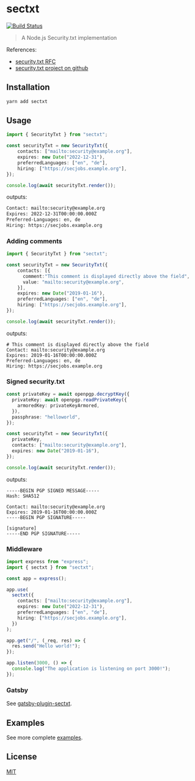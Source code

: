 # sectxt
[![Build Status](https://github.com/hupe1980/sectxt-nodejs/workflows/ci/badge.svg)](https://github.com/hupe1980/sectxt-nodejs/workflows/ci/badge.svg)
> A Node.js Security.txt implementation

References:
* [security.txt RFC](https://tools.ietf.org/html/draft-foudil-securitytxt)
* [security.txt project on github](https://github.com/securitytxt/security-txt)

## Installation
```bash
yarn add sectxt
```

## Usage
```typescript
import { SecurityTxt } from "sectxt";

const securityTxt = new SecurityTxt({
    contacts: ["mailto:security@example.org"],
    expires: new Date("2022-12-31"),
    preferredLanguages: ["en", "de"],
    hiring: ["https://secjobs.example.org"],
});

console.log(await securityTxt.render());
```
outputs:
```txt
Contact: mailto:security@example.org
Expires: 2022-12-31T00:00:00.000Z
Preferred-Languages: en, de
Hiring: https://secjobs.example.org
```

### Adding comments
```typescript
import { SecurityTxt } from "sectxt";

const securityTxt = new SecurityTxt({
    contacts: [{
      comment:"This comment is displayed directly above the field", 
      value: "mailto:security@example.org",
    }],
    expires: new Date("2019-01-16"),
    preferredLanguages: ["en", "de"],
    hiring: ["https://secjobs.example.org"],
});

console.log(await securityTxt.render());
```
outputs:
```
# This comment is displayed directly above the field
Contact: mailto:security@example.org
Expires: 2019-01-16T00:00:00.000Z
Preferred-Languages: en, de
Hiring: https://secjobs.example.org
```

### Signed security.txt
```typescript
const privateKey = await openpgp.decryptKey({
  privateKey: await openpgp.readPrivateKey({
    armoredKey: privateKeyArmored,
  }),
  passphrase: "helloworld",
});

const securityTxt = new SecurityTxt({
  privateKey,
  contacts: ["mailto:security@example.org"],
  expires: new Date("2019-01-16"),
});

console.log(await securityTxt.render());
```
outputs:
```
-----BEGIN PGP SIGNED MESSAGE-----
Hash: SHA512

Contact: mailto:security@example.org
Expires: 2019-01-16T00:00:00.000Z
-----BEGIN PGP SIGNATURE-----

[signature]
-----END PGP SIGNATURE-----
```

### Middleware
```typescript
import express from "express";
import { sectxt } from "sectxt";

const app = express();

app.use(
  sectxt({
    contacts: ["mailto:security@example.org"],
    expires: new Date("2022-12-31"),
    preferredLanguages: ["en", "de"],
    hiring: ["https://secjobs.example.org"],
  })
);

app.get("/", (_req, res) => {
  res.send("Hello world!");
});

app.listen(3000, () => {
  console.log("The application is listening on port 3000!");
});
```

### Gatsby
See [gatsby-plugin-sectxt](https://github.com/hupe1980/sectxt-nodejs/tree/main/packages/gatsby-plugin-sectxt).

## Examples
See more complete [examples](https://github.com/hupe1980/sectxt-nodejs/tree/main/examples).

## License
[MIT](https://github.com/hupe1980/sectxt-nodejs/tree/main/sectxt/LICENSE)

